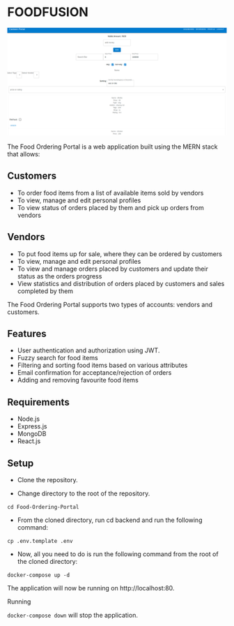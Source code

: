 # FOODFUSION 

<img src="image.png" width="1024"/>

The Food Ordering Portal is a web application built using the MERN stack that allows:

## Customers

* To order food items from a list of available items sold by vendors
* To view, manage and edit personal profiles
* To view status of orders placed by them and pick up orders from vendors

## Vendors

* To put food items up for sale, where they can be ordered by customers
* To view, manage and edit personal profiles
* To view and manage orders placed by customers and update their status as the orders progress
* View statistics and distribution of orders placed by customers and sales completed by them

The Food Ordering Portal supports two types of accounts: vendors and customers.

## Features

* User authentication and authorization using JWT.
* Fuzzy search for food items
* Filtering and sorting food items based on various attributes
* Email confirmation for acceptance/rejection of orders
* Adding and removing favourite food items

## Requirements

* Node.js
* Express.js
* MongoDB
* React.js

## Setup

* Clone the repository.

* Change directory to the root of the repository.

```
cd Food-Ordering-Portal
```
* From the cloned directory, run cd backend and run the following command:
```
cp .env.template .env
```
* Now, all you need to do is run the following command from the root of the cloned directory:

```
docker-compose up -d
```
The application will now be running on http://localhost:80.

Running

```docker-compose down```
will stop the application.

